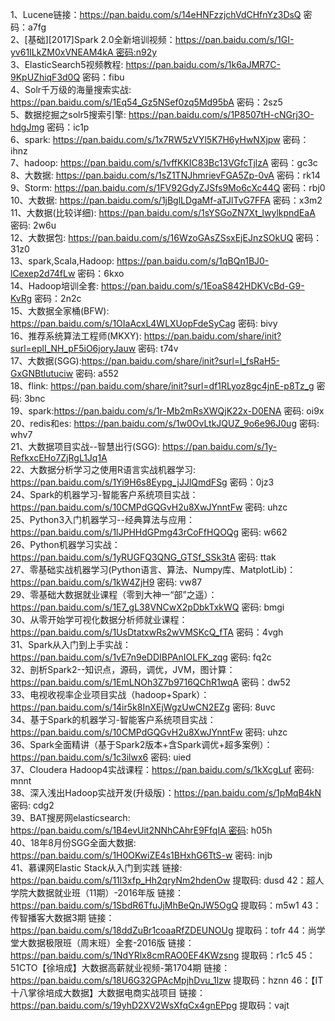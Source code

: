 1、Lucene链接：https://pan.baidu.com/s/14eHNFzzjchVdCHfnYz3DsQ 密码：a7fg  
2、[基础][2017]Spark 2.0全新培训视频：https://pan.baidu.com/s/1GI-yv61ILkZM0xVNEAM4kA 密码:n92y  
3、ElasticSearch5视频教程: https://pan.baidu.com/s/1k6aJMR7C-9KpUZhiqF3d0Q 密码：fibu  
4、Solr千万级的海量搜索实战: https://pan.baidu.com/s/1Eq54_Gz5NSef0zq5Md95bA 密码：2sz5  
5、数据挖掘之solr5搜索引擎: https://pan.baidu.com/s/1P8507tH-cNGrj3O-hdgJmg 密码：ic1p  
6、spark: https://pan.baidu.com/s/1x7RW5zVYl5K7H6yHwNXjpw 密码：ihnz  
7、hadoop: https://pan.baidu.com/s/1vffKKIC83Bc13VGfcTjlzA 密码：gc3c  
8、大数据: https://pan.baidu.com/s/1sZ1TNJhmrievFGA5Zp-0vA 密码：rk14  
9、Storm: https://pan.baidu.com/s/1FV92GdyZJSfs9Mo6cXc44Q 密码：rbj0  
10、大数据: https://pan.baidu.com/s/1jBglLDgaMf-aTJlTvG7FFA 密码：x3m2  
11、大数据(比较详细): https://pan.baidu.com/s/1sYSGoZN7Xt_lwylkpndEaA 密码: 2w6u  
12、大数据包: https://pan.baidu.com/s/16WzoGAsZSsxEjEJnzSOkUQ 密码：31z0  
13、spark,Scala,Hadoop: https://pan.baidu.com/s/1qBQn1BJ0-lCexep2d74fLw 密码：6kxo  
14、Hadoop培训全套: https://pan.baidu.com/s/1EoaS842HDKVcBd-G9-KvRg 密码：2n2c  
15、大数据全家桶(BFW): https://pan.baidu.com/s/1OIaAcxL4WLXUopFdeSyCag 密码: bivy  
16、推荐系统算法工程师(MKXY): https://pan.baidu.com/share/init?surl=eplI_NH_pF5iO6joryJauw 密码: t74v  
17、大数据(SGG):https://pan.baidu.com/share/init?surl=l_fsRaH5-GxGNBtlutuciw 密码: a552  
18、flink: https://pan.baidu.com/share/init?surl=df1RLyoz8gc4jnE-p8Tz_g 密码: 3bnc  
19、spark:https://pan.baidu.com/s/1r-Mb2mRsXWQjK22x-D0ENA 密码: oi9x  
20、redis和es: https://pan.baidu.com/s/1w0OvLtkJQUZ_9o6e96J0ug 密码: whv7  
21、大数据项目实战--智慧出行(SGG): https://pan.baidu.com/s/1y-RefkxcEHo7ZjRgL1Jq1A  
22、大数据分析学习之使用R语言实战机器学习: https://pan.baidu.com/s/1Yi9H6s8Eypg_jJJlQmdFSg  密码：0jz3  
24、Spark的机器学习-智能客户系统项目实战：https://pan.baidu.com/s/10CMPdGQGvH2u8XwJYnntFw 密码: uhzc  
25、Python3入门机器学习--经典算法与应用：https://pan.baidu.com/s/1lJPHHdGPmg43rCoFfHQOQg 密码: w662  
26、Python机器学习实战：https://pan.baidu.com/s/1yRUGFQ3QNG_GTSf_SSk3tA 密码: ttak  
27、零基础实战机器学习(Python语言、算法、Numpy库、MatplotLib)：https://pan.baidu.com/s/1kW4ZjH9 密码: vw87  
29、零基础大数据就业课程（零到大神一“部”之遥）：https://pan.baidu.com/s/1E7_gL38VNCwX2pDbkTxkWQ 密码: bmgi  
30、从零开始学可视化数据分析师就业课程：https://pan.baidu.com/s/1UsDtatxwRs2wVMSKcQ_fTA 密码：4vgh  
31、Spark从入门到上手实战：https://pan.baidu.com/s/1vE7n9eDDIBPAnIOLFK_zqg 密码: fq2c  
32、剖析Spark2--知识点，源码，调优，JVM，图计算：https://pan.baidu.com/s/1EmLNOh3Z7b9716QChR1wqA 密码：dw52  
33、电视收视率企业项目实战（hadoop+Spark）：https://pan.baidu.com/s/14ir5k8InXEjWgzUwCN2EZg 密码: 8uvc  
34、基于Spark的机器学习-智能客户系统项目实战：https://pan.baidu.com/s/10CMPdGQGvH2u8XwJYnntFw 密码: uhzc  
36、Spark全面精讲（基于Spark2版本+含Spark调优+超多案例）：https://pan.baidu.com/s/1c3ilwx6 密码: uied  
37、Cloudera Hadoop4实战课程：https://pan.baidu.com/s/1kXcgLuf  密码: mnnt  
38、深入浅出Hadoop实战开发(升级版)：https://pan.baidu.com/s/1pMqB4kN 密码: cdg2  
39、BAT搜房网elasticsearch: https://pan.baidu.com/s/1B4evUit2NNhCAhrE9FfqIA 密码: h05h  
40、18年8月份SGG全面大数据: https://pan.baidu.com/s/1H0OKwiZE4s1BHxhG6TtS-w 密码: injb  
41、慕课网Elastic Stack从入门到实践   链接: https://pan.baidu.com/s/11l3xfp_Hh2qryNm2hdenOw 提取码: dusd
42：超人学院大数据就业班（11期）-2016年版  链接：https://pan.baidu.com/s/1SbdR6TfuJjMhBeQnJW5OgQ  提取码：m5w1
43：传智播客大数据3期  链接：https://pan.baidu.com/s/18ddZuBr1coaaRfZDEUNOUg  提取码：tofr
44：尚学堂大数据极限班（周末班）全套-2016版  链接：https://pan.baidu.com/s/1NdYRlx8cmRAO0EF4KWzsng  提取码：r1c5
45：51CTO【徐培成】大数据高薪就业视频-第1704期  链接：https://pan.baidu.com/s/18U6G32GPAcMpjhDvu_1lzw  提取码：hznn
46：【IT十八掌徐培成大数据】大数据电商实战项目 链接：https://pan.baidu.com/s/19yhD2XV2WsXfqCx4gnEPpg  提取码：vajt

